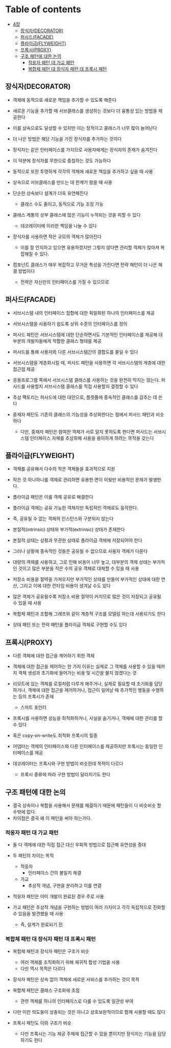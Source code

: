 # Table of contents

- [4장](#4)
    - [장식자(DECORATOR)](#decorator)
    - [퍼사드(FACADE)](#facade)
    - [플라이급(FLYWEIGHT)](#flyweight)
    - [프록시(PROXY)](#proxy)
    - [구조 패턴에 대한 논의](#---)
        - [적응자 패턴 대 가교 패턴](#----)
        - [복합체 패턴 대 장식자 패턴 대 프록시 패턴](#-------)

## 장식자(DECORATOR)

- 객체에 동적으로 새로운 책임을 추가할 수 있도록 해준다
- 새로운 기능을 추가할 때 서브클래스를 생성하는 것보다 더 융통성 있는 방법을 제공한다


- 이를 상속으로도 달성할 수 있지만 이는 정적이고 클래스가 너무 많이 늘어난다
- 더 나은 방법은 해당 기능을 가진 장식자를 추가하는 것이다
- 장식자는 같은 인터페이스를 가지므로 사용자에게는 장식자의 존재가 숨겨진다
- 이 덕분에 장식자를 무한으로 중첩하는 것도 가능하다


- 동적으로 또한 투명하게 각각의 객체에 새로운 책임을 추가하고 싶을 때 사용
- 상속으로 서브클래스를 만드는 데 한계가 왔을 때 사용


- 단순한 상속보다 설계가 더욱 유연해진다
    - 클래스 수도 줄이고, 동적으로 기능 조정 가능
- 클래스 계통의 상부 클래스에 많은 기능이 누적되는 것을 피할 수 있다
    - 데코레이터에 이러한 책임을 나눌 수 있다
- 장식자를 사용하면 작은 규모의 객체가 많아진다
    - 이를 잘 인지하고 있으면 유용하겠지만 그렇지 않다면 관리할 객체가 많아져 복잡해질 수 있다.


- 컴포넌트 클래스가 매우 복잡하고 무거운 특성을 가진다면 전략 패턴이 더 나은 해결 방법이다
    - 전략은 자신만의 인터페이스를 가질 수 있으므로

## 퍼사드(FACADE)

- 서브시스템 내의 인터페이스 집합에 대한 획일화된 하나의 인터페이스를 제공
- 서브시스템을 사용하기 쉽도록 상위 수준의 인터페이스를 정의


- 퍼사드 패턴은 서브시스템에 대한 단순하면서도 기본적인 인터페이스를 제공해 대부분의 개발자들에게 적합한 클래스 형태를 제공
- 퍼사드를 통해 사용자와 다른 서브시스템간의 결합도를 줄일 수 있다
- 서브시스템을 계층화시킬 때, 퍼사드 패턴을 사용하면 각 서브시스템의 계층에 대한 접근점 제공
- 응용프로그램 쪽에서 서브시스템 클래스를 사용하는 것을 완전히 막지는 않는다. 퍼사드를 사용할지 서브시스템 클래스를 직접 사용할지 결정할 수 있다


- 추상 팩토리는 퍼사드에 대한 대안으로, 플랫폼에 종속적인 클래스를 감추는 데 쓴다
- 중재자 패턴도 기존의 클래스의 기능성을 추상화한다는 점에서 퍼사드 패턴과 비슷하다
    - 다만, 중재자 패턴은 참여한 객체가 서로 알지 못하도록 한다면 퍼사드는 서브시스템 인터페이스 자체를 추상화해 사용을 용이하게 하려는 목적을 갖는다

## 플라이급(FLYWEIGHT)

- 객체를 공유해서 다수의 작은 객체들을 효과적으로 지원


- 작은 것 하나하나를 객체로 관리하면 유용한 면이 이씾만 비용적인 문제가 발생한다.
- 플라이급 패턴은 이를 객체 공유로 해결한다


- 플라이급 객체는 공유 가능한 객체지만 독립적인 객체로도 동작한다.
- 즉, 공유될 수 없는 객체의 인스턴스와 구분되지 않는다


- 본질적(intrinsic) 상태와 부가적(extrinsic) 상태가 존재한다
- 본질적 상태는 상황과 무관한 상태로 플라이급 객체에 저장되어야 한다
- 그러나 상황에 종속적인 것들은 공유될 수 없으므로 사용자 객체가 다룬다


- 대량의 객체를 사용하고, 그로 인해 비용이 너무 높고, 대부분의 객체 상태는 부가적인 것이고 많은 부분을 적은 수의 공유 객체로 대체할 수 있을 때 사용


- 저장소 비용을 절약을 가져오지만 부가적인 상태를 만들어 부가적인 상태에 대한 연산, 그리고 이에 대한 런타임 비용이 생겨날 수도 있다
- 많은 객체가 공유될수록 저장소 비용 절약이 커지므로 많은 것이 저장되고 공유될 수 있을 때 사용


- 복합체 패턴과 조합해 그래프와 같이 계층적 구조를 모델링 하는데 사용되기도 한다
- 상태 패턴 또는 전략 패턴을 플라이급 객체로 구현할 수도 있다

## 프록시(PROXY)

- 다른 객체에 대한 접근을 제어하기 위한 객체


- 객체에 대한 접근을 제어하는 한 가지 이유는 실제로 그 객체를 사용할 수 있을 때까지 객체 생성과 초기화에 들어가는 비용 및 시간을 물지 않겠다는 것


- 리모트에 있는 객체를 로컬처럼 다루게 해주거나, 실제로 필요할 때 초기화를 담당하거나, 객체에 대한 접근을 제어하거나, 접근이 일어날 때 추가적인 행동을 수행하는 등의 프록시가 존재
    - 스마트 포인터


- 프록시를 사용하면 성능을 최적화하거나, 사실을 숨기거나, 객체에 대한 관리를 할 수 있다
- 혹은 copy-on-write도 최적화 프록시의 일종


- 어댑터는 객체의 인터페이스와 다른 인터페이스를 제공하지만 프록시는 동일한 인터페이스를 제공
- 데코레이터는 프록시와 구현 방법이 비슷한데 목적이 다르다
    - 프록시 종류에 따라 구현 방법이 달라지기도 한다

## 구조 패턴에 대한 논의

- 결국 상속이나 복합을 사용해서 문제를 해결하기 때문에 패턴들이 다 비슷비슷 할 수밖에 없다.
- 차이점은 결국 왜 이 패턴을 써야 하는가다.

### 적응자 패턴 대 가교 패턴

- 둘 다 객체에 대한 직접 접근 대신 우회적 방법으로 접근해 유연성을 증대
- 두 패턴의 차이는 목적
    - 적응자
        - 인터페이스 간의 불일치 해결
    - 가교
        - 추상적 개념, 구현을 분리하고 이를 연결


- 적응자 패턴은 이미 개발이 완료된 경우 주로 사용
- 가교 패턴은 추상적 개념을 구현하는 방법이 여러 가지이고 각각 독립적으로 진화할 수 있음을 발견했을 때 사용
    - 즉, 설계가 완료되기 전

### 복합체 패턴 대 장식자 패턴 대 프록시 패턴

- 복합체 패턴과 장식자 패턴은 구조가 비슷
    - 여러 객체를 조직화하기 위해 재귀적 합성 기법을 사용
    - 다만 역시 목적은 다르다


- 장식자 패턴은 상속 없이 객체에 새로운 서비스를 추가하는 것이 목적
- 복합체 패턴은 클래스 구조화에 초점
    - 관련 객체를 하나의 인터페이스로 다룰 수 있도록 일관성 부여


- 다만 이런 의도들이 상충되는 것은 아니고 상호보완적이므로 함께 사용할 때도 많다


- 프록시 패턴도 이와 구조가 비슷
    - 다만 프록시는 기능 제공 주체에 접근할 수 있을 뿐이지만 장식자는 기능을 담당하기도 한다

